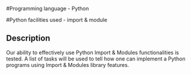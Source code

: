 #Programming language - Python 

#Python facilities used - import & module 

## Description

Our ability to effectively use Python Import & Modules functionalities is tested. A list of tasks will be used to tell how one can
implement a Python programs using Import & Modules library features.


